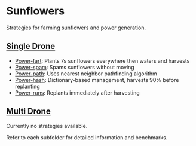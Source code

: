 # Sunflowers

Strategies for farming sunflowers and power generation.

## [Single Drone](./Single%20Drone/)
- [Power-fart](./Single%20Drone/power-fart.py): Plants 7s sunflowers everywhere then waters and harvests
- [Power-spam](./Single%20Drone/power-spam.py): Spams sunflowers without moving
- [Power-path](./Single%20Drone/power-path.py): Uses nearest neighbor pathfinding algorithm
- [Power-hash](./Single%20Drone/power-hash.py): Dictionary-based management, harvests 90% before replanting
- [Power-runs](./Single%20Drone/power-runs.py): Replants immediately after harvesting

## [Multi Drone](./Multi%20Drone/)
Currently no strategies available.

Refer to each subfolder for detailed information and benchmarks.
